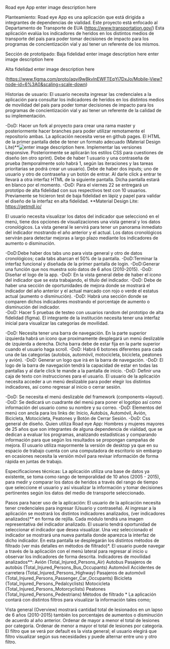 Road eye App
enter image description here

Planteamiento:
Road eye App es una aplicación que está dirigida a integrantes de dependencias de vialidad. Este proyecto está enfocado al Departamento de Transporte de EUA (https://www.transportation.gov/)
Esta aplicación evalúa los indicadores de heridos en los distintos medios de transporte del país para poder tomar decisiones de impacto para los programas de concientización vial y así tener un referente de los mismos.

Sección de prototipado:
Baja fidelidad enter image description here
enter image description here

Alta fidelidad
enter image description here

(https://www.figma.com/proto/aqvi9w8kvlnEWFTEqYi7DxJo/Mobile-View?node-id=6%3A0&scaling=scale-down)

Historias de usuario:
El usuario necesita ingresar las credenciales a la aplicación para consultar los indicadores de heridos en los distintos medios de movilidad del país para poder tomar decisiones de impacto para los programas de concientización vial y así tener un referente de la calidad de su implementación.

 -DoD: Hacer un fork al proyecto para crear una rama master y posteriormente hacer branches para poder utilizar remotamente el repositorio ambas. La aplicación necesita verse en github pages. El HTML de la primer pantalla debe de tener un formato adecuado (Material Design Lite)**![enter image description here](https://lh3.googleusercontent.com/qi_UwmSt1xKdrYbLBweik-rhVngfhAiMbbbqgLd5MtPiT2YlNVIGfdhb-Px1At1kBXlf_ewSidHJ "Logo App"). Implementar las versiones responsive. Posteriormente se aplicarán los estilos CSS para cuestiones de diseño (en otro sprint). Debe de haber 1 usuario y una contraseña de prueba (temporalmente solo habrá 1, según las iteraciones y las tareas prioritarias se podrá crear un usuario). Debe de haber dos inputs; uno de usuario y otro de contraseña y un botón de entrar. Al darle click a entrar te llevará a otra interfaz HTML de la siguiente pantalla. Dicha pantalla estará en blanco por el momento.
 -DoD: Para el viernes 22 se entregará un prototipo de alta fidelidad con sus respectivos test con 10 usuarios. Previamente se hicieron test de baja fidelidad en lápiz y papel para validar el diseño de la interfaz en alta fidelidad.
**Material Design Lite: https://getmdl.io/

El usuario necesita visualizar los datos del indicador que seleccionó en el menú, tiene dos opciones de visualizaciones una vista general y los datos cronológicos. La vista general le servirá para tener un panorama inmediato del indicador mostrando el año anterior y el actual. Los datos cronológicos servirán para detectar mejoras a largo plazo mediante los indicadores de aumento o disminución.

 -DoD:Debe haber dos tabs uno para vista general y otro de datos cronológicos; cada tabs abarcan el 50% de la pantalla. 
 -DoD:Terminar la interfaz funcional y diseñada de la primer pantalla de login.
 -DoD:Generar una función que nos muestra solo datos de 6 años (2010-2015).
 -DoD: Diseñar el logo de la app.
 -DoD: En la vista general debe de haber el icono del indicador que se esta trabajando, el título del indicador.
 -DoD: Debe de haber una sección de oportunidades de mejora donde se mostrará el indicador del año anterior y el actual marcado con rojo o verde el estatus actual (aumento o disminución).
 -DoD: Habrá una sección donde se comparen dichos indicadores mostrando el porcentaje de aumento o disminución del indicador.	
 -DoD: Hacer 5 pruebas de testeo con usuarios random del prototipo de alta fidelidad (figma).
El integrante de la institución necesita tener una interfaz inicial para visualizar las categorías de movilidad.

 -DoD: Necesita tener una barra de navegación. En la parte superior izquierda habrá un icono que proximamente desplegará un menú deslizable de izquierda a derecha. Dicha barra debe de estar fija en la parte superior cuando el usuario haga scroll.
 -DoD: Habrá 6 botones diferentes para cada una de las categorías (autobús, automóvil, motocicleta, bicicleta, peatones y avión).
 -DoD: Generar un logo que irá en la barra de navegación.
 -DoD: El logo de la barra de navegación tendrá la capacidad de estar en todas las pantallas y al darle click te mande a la pantalla de inicio.
 -DoD: Definir una caja de texto con instrucciones para el usuario.
El usuario de la aplicación necesita acceder a un menú deslizable para poder elegir los distintos indicadores, así como regresar al inicio o cerrar sesión.

 -DoD: Se necesita el menú deslizable del framework (components->layout).
 -DoD: Se dedicará un cuadrante del menú para poner el logotipo así como información del usuario como su nombre y su correo.
 -DoD: Elementos del menú con ancla para los links de: Inicio, Autobús, Automóvil, Avión, Bicicleta, Motocicleta, Peatones y Botón de Cerrar Sesión.
 -DoD: Css general de diseño.
Quien utiliza Road eye App:
Hombres y mujeres mayores de 25 años que son integrantes de alguna dependencia de vialidad, que se dedican a evaluar los programas, analizando estadísticas y comparando información para que según los resultados se propongan campañas de mejora. El usuario utiliza mayormente la versión de desktop ya que en su espacio de trabajo cuenta con una computadora de escritorio sin embargo en ocasiones necesita la versión móvil para revisar información de forma rápida en juntas de trabajo.

Especificaciones técnicas:
La aplicación utiliza una base de datos ya existente, se toma como rango de temporalidad de 10 años (2005 - 2015), para medir y comparar los datos de heridos a través del rango de tiempo que seleccione el usuario y así visualizar la información y tomar decisiones pertinentes según los datos del medio de transporte seleccionado.

Pasos para hacer uso de la aplicación:
El usuario de la aplicación necesita tener credenciales para ingresar (Usuario y contraseña).
Al ingresar a la aplicación se mostrará los distintos indicadores analizados, (ver indicadores analizados)** en forma de rejilla. Cada módulo tendrá una imagen representativa del indicador analizado. El usuario tendrá oportunidad de seleccionar el indicador que desea visualizar.
Una vez seleccionado el indicador se mostrará una nueva pantalla donde aparezca la interfaz de dicho indicador. En esta pantalla se desplegarán los distintos métodos de filtrado (ver más detalles en métodos de filtrado)*.
El usuario puede navegar a través de la aplicación con el menú lateral para regresar al inicio u observar los indicadores de forma descrita.
Indicadores de movilidad analizados**:
Avión (Total_Injured_Persons_Air)
Autobus
Pasajeros de autobús (Total_Injured_Persons_Bus_Occupants)
Automóvil
Accidentes de carretera (Total_Injured_Persons_Highway)
Pasajeros de automóvil (Total_Injured_Persons_Passenger_Car_Occupants)
Bicicleta (Total_Injured_Persons_Pedalcyclists)
Motocicleta (Total_Injured_Persons_Motorcyclists)
Peatones (Total_Injured_Persons_Pedestrians)
Métodos de filtrado *
La aplicación contará con distintos filtros para visualizar la información tales como;

Vista general (Overview) mostrará cantidad total de lesionados en un lapso de 6 años (2010-2015) también los porcentajes de aumentos o disminución de acuerdo al año anterior.
Ordenar de mayor a menor el total de lesiones por categoría.
Ordenar de menor a mayor el total de lesiones por categoría.
El filtro que se verá por default es la vista general; el usuario elegirá que filtro visualizar según sus necesidades y puede alternar entre uno y otro filtro.